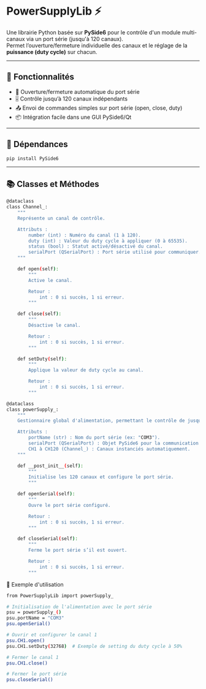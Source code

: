 # PowerSupplyLib ⚡

Une librairie Python basée sur **PySide6** pour le contrôle d'un module multi-canaux via un port série (jusqu'à 120 canaux).  
Permet l’ouverture/fermeture individuelle des canaux et le réglage de la **puissance (duty cycle)** sur chacun.

---

## 🚀 Fonctionnalités

- 🔌 Ouverture/fermeture automatique du port série
- 🎚️ Contrôle jusqu’à 120 canaux indépendants
- 📤 Envoi de commandes simples sur port série (open, close, duty)
- 📦 Intégration facile dans une GUI PySide6/Qt

---

## 🧱 Dépendances

```bash
pip install PySide6
```
---

## 📚 Classes et Méthodes

```bash
@dataclass
class Channel_:
    """
    Représente un canal de contrôle.

    Attributs :
        number (int) : Numéro du canal (1 à 120).
        duty (int) : Valeur du duty cycle à appliquer (0 à 65535).
        status (bool) : Statut activé/désactivé du canal.
        serialPort (QSerialPort) : Port série utilisé pour communiquer.
    """

    def open(self):
        """
        Active le canal.

        Retour :
            int : 0 si succès, 1 si erreur.
        """

    def close(self):
        """
        Désactive le canal.

        Retour :
            int : 0 si succès, 1 si erreur.
        """

    def setDuty(self):
        """
        Applique la valeur de duty cycle au canal.

        Retour :
            int : 0 si succès, 1 si erreur.
        """

@dataclass
class powerSupply_:
    """
    Gestionnaire global d'alimentation, permettant le contrôle de jusqu'à 120 canaux via un port série.

    Attributs :
        portName (str) : Nom du port série (ex: "COM3").
        serialPort (QSerialPort) : Objet PySide6 pour la communication série.
        CH1 à CH120 (Channel_) : Canaux instanciés automatiquement.
    """

    def __post_init__(self):
        """
        Initialise les 120 canaux et configure le port série.
        """

    def openSerial(self):
        """
        Ouvre le port série configuré.

        Retour :
            int : 0 si succès, 1 si erreur.
        """

    def closeSerial(self):
        """
        Ferme le port série s’il est ouvert.

        Retour :
            int : 0 si succès, 1 si erreur.
        """

```

📄 Exemple d'utilisation

```bash
from PowerSupplyLib import powerSupply_

# Initialisation de l'alimentation avec le port série
psu = powerSupply_()
psu.portName = "COM3"
psu.openSerial()

# Ouvrir et configurer le canal 1
psu.CH1.open()
psu.CH1.setDuty(32768)  # Exemple de setting du duty cycle à 50%

# Fermer le canal 1
psu.CH1.close()

# Fermer le port série
psu.closeSerial()
```
